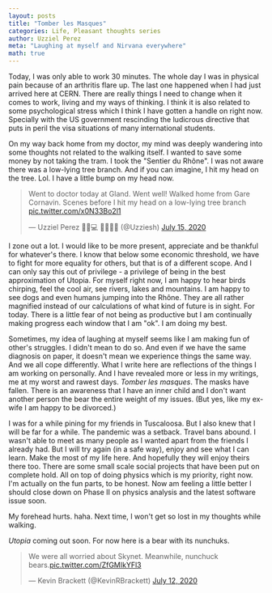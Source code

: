```yaml
---
layout: posts
title: "Tomber les Masques"
categories: Life, Pleasant thoughts series
author: Uzziel Perez
meta: "Laughing at myself and Nirvana everywhere"
math: true
---
```


Today, I was only able to work 30 minutes. The whole day I was in physical pain because of an arthritis flare up. The last one happened when I had just arrived here at CERN. There are really things I need to change when it comes to work, living and my ways of thinking. I think it is also related to some psychological stress which I think I have gotten a handle on right now. Specially with the US government rescinding the ludicrous directive that puts in peril the visa situations of many international students.

On my way back home from my doctor, my mind was deeply wandering into some thoughts not related to the walking itself. I wanted to save some money by not taking the tram. I took the "Sentier du Rhône". I was not aware there was a low-lying tree branch. And if you can imagine, I hit my head on the tree. Lol. I have a little bump on my head now.

<blockquote class="twitter-tweet"><p lang="en" dir="ltr">Went to doctor today at Gland. Went well! Walked home from Gare Cornavin. Scenes before I hit my head on a low-lying tree branch <a href="https://t.co/x0N33Bo2l1">pic.twitter.com/x0N33Bo2l1</a></p>&mdash; Uzziel Perez 🔭🔬💻 🏳️‍🌈🇵🇭 (@Uzziesh) <a href="https://twitter.com/Uzziesh/status/1283534888529022976?ref_src=twsrc%5Etfw">July 15, 2020</a></blockquote> <script async src="https://platform.twitter.com/widgets.js" charset="utf-8"></script>

I zone out a lot. I would like to be more present, appreciate and be thankful for whatever's there. I know that below some economic threshold, we have to fight for more equality for others, but that is of a different scope. And I can only say this out of privilege - a privilege of being in the best approximation of Utopia. For myself right now, I am happy to hear birds chirping, feel the cool air, see rivers, lakes and mountains. I am happy to see dogs and even humans jumping into the Rhône. They are all rather magnified instead of our calculations of what kind of future is in sight. For today. There is a little fear of not being as productive but I am continually making progress each window that I am "ok". I am doing my best.

Sometimes, my idea of laughing at myself seems like I am making fun of other's struggles. I didn't mean to do so. And even if we have the same diagnosis on paper, it doesn't mean we experience things the same way. And we all cope differently. What I write here are reflections of the things I am working on personally. And I have revealed more or less in my writings, me at my worst and rawest days. *Tomber les masques*. The masks have fallen. There is an awareness that I have an inner child and I don't want another person the bear the entire weight of my issues. (But yes, like my ex-wife I am happy to be divorced.)

I was for a while pining for my friends in Tuscaloosa. But I also knew that I will be far for a while. The pandemic was a setback. Travel bans abound. I wasn't able to meet as many people as I wanted apart from the friends I already had. But I will try again (in a safe way), enjoy and see what I can learn. Make the most of my life here. And hopefully they will enjoy theirs there too. There are some small scale social projects that have been put on complete hold. All on top of doing physics which is my priority, right now. I'm actually on the fun parts, to be honest. Now am feeling a little better I should close down on Phase II on physics analysis and the latest software issue soon.

My forehead hurts. haha. Next time, I won't get so lost in my thoughts while walking.

*Utopia* coming out soon. For now here is a bear with its nunchuks.

<blockquote class="twitter-tweet"><p lang="en" dir="ltr">We were all worried about Skynet. Meanwhile, nunchuck bears.<a href="https://t.co/ZfGMIkYFl3">pic.twitter.com/ZfGMIkYFl3</a></p>&mdash; Kevin Brackett (@KevinRBrackett) <a href="https://twitter.com/KevinRBrackett/status/1282379703014305792?ref_src=twsrc%5Etfw">July 12, 2020</a></blockquote> <script async src="https://platform.twitter.com/widgets.js" charset="utf-8"></script>
